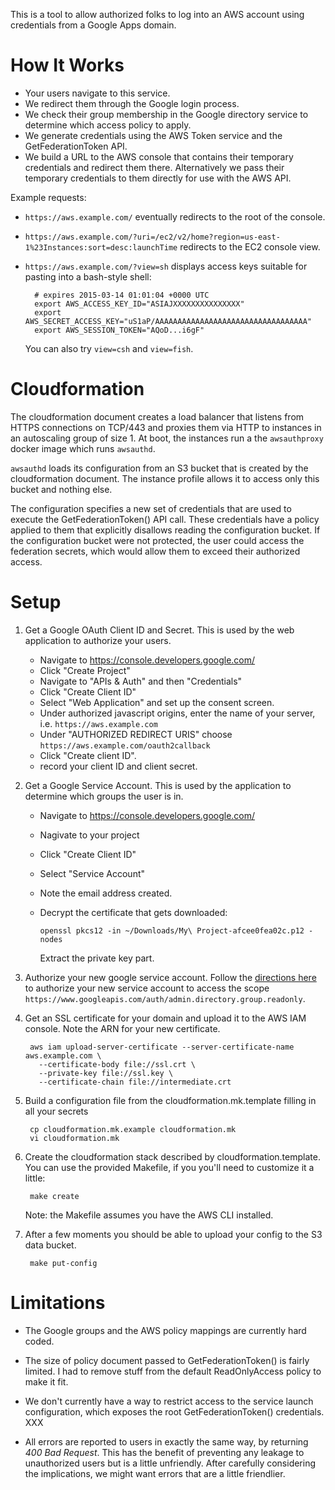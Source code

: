 
This is a tool to allow authorized folks to log into an AWS account using 
credentials from a Google Apps domain.

# How It Works

- Your users navigate to this service.
- We redirect them through the Google login process.
- We check their group membership in the Google directory service to determine 
  which access policy to apply.
- We generate credentials using the AWS Token service and the GetFederationToken
  API.
- We build a URL to the AWS console that contains their temporary credentials 
  and redirect them there. Alternatively we pass their temporary credentials to
  them directly for use with the AWS API.

Example requests:

- `https://aws.example.com/` eventually redirects to the root of the console.
- `https://aws.example.com/?uri=/ec2/v2/home?region=us-east-1%23Instances:sort=desc:launchTime`
  redirects to the EC2 console view.
- `https://aws.example.com/?view=sh` displays access keys suitable for pasting
  into a bash-style shell:

        # expires 2015-03-14 01:01:04 +0000 UTC
        export AWS_ACCESS_KEY_ID="ASIAJXXXXXXXXXXXXXXX"
        export AWS_SECRET_ACCESS_KEY="uS1aP/AAAAAAAAAAAAAAAAAAAAAAAAAAAAAAAAAA"
        export AWS_SESSION_TOKEN="AQoD...i6gF"
  
  You can also try `view=csh` and `view=fish`.

# Cloudformation

The cloudformation document creates a load balancer that listens from HTTPS 
connections on TCP/443 and proxies them via HTTP to instances in an autoscaling
group of size 1. At boot, the instances run a the `awsauthproxy` docker image 
which runs `awsauthd`.

`awsauthd` loads its configuration from an S3 bucket that is created by
the cloudformation document. The instance profile allows it to access only this
bucket and nothing else.

The configuration specifies a new set of credentials that are used to execute
the GetFederationToken() API call. These credentials have a policy applied to
them that explicitly disallows reading the configuration bucket. If the 
configuration bucket were not protected, the user could access the 
federation secrets, which would allow them to exceed their authorized access. 

# Setup

1. Get a Google OAuth Client ID and Secret. This is used by the web application
   to authorize your users.
 
   - Navigate to https://console.developers.google.com/
   - Click "Create Project"
   - Navigate to "APIs & Auth" and then "Credentials"
   - Click "Create Client ID"
   - Select "Web Application" and set up the consent screen.
   - Under authorized javascript origins, enter the name of your server, i.e.
     `https://aws.example.com`
   - Under "AUTHORIZED REDIRECT URIS" choose `https://aws.example.com/oauth2callback`
   - Click "Create client ID".
   - record your client ID and client secret.
 
2. Get a Google Service Account. This is used by the application to determine 
   which groups the user is in.
   
   - Navigate to https://console.developers.google.com/
   - Nagivate to your project
   - Click "Create Client ID"
   - Select "Service Account"
   - Note the email address created.
   - Decrypt the certificate that gets downloaded:
         
         openssl pkcs12 -in ~/Downloads/My\ Project-afcee0fea02c.p12 -nodes
   
     Extract the private key part. 

3. Authorize your new google service account. Follow the 
   [directions here](https://developers.google.com/accounts/docs/OAuth2ServiceAccount#delegatingauthority)
   to authorize your new service account to access the scope 
   `https://www.googleapis.com/auth/admin.directory.group.readonly`.

4. Get an SSL certificate for your domain and upload it to the AWS IAM console.
   Note the ARN for your new certificate.
   
        aws iam upload-server-certificate --server-certificate-name aws.example.com \
          --certificate-body file://ssl.crt \
          --private-key file://ssl.key \
          --certificate-chain file://intermediate.crt

5. Build a configuration file from the cloudformation.mk.template filling in all
   your secrets
   
        cp cloudformation.mk.example cloudformation.mk
        vi cloudformation.mk

6. Create the cloudformation stack described by cloudformation.template. You can
   use the provided Makefile, if you you'll need to customize it a little:

        make create
   
   Note: the Makefile assumes you have the AWS CLI installed.
   
7. After a few moments you should be able to upload your config to the S3
   data bucket. 
   
        make put-config
   
# Limitations

- The Google groups and the AWS policy mappings are currently hard coded.

- The size of policy document passed to GetFederationToken() is fairly limited.
  I had to remove stuff from the default ReadOnlyAccess policy to make it fit.

- We don't currently have a way to restrict access to the service launch
  configuration, which exposes the root GetFederationToken() credentials. XXX

- All errors are reported to users in exactly the same way, by returning 
  *400 Bad Request*. This has the benefit of preventing any leakage to 
  unauthorized users but is a little unfriendly. After carefully considering the
  implications, we might want errors that are a little friendlier.
